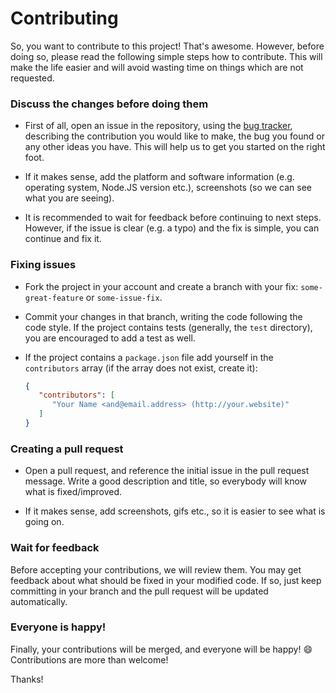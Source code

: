 # Contributing 

So, you want to contribute to this project! That's awesome. However, before
doing so, please read the following simple steps how to contribute. This will
make the life easier and will avoid wasting time on things which are not
requested.

### Discuss the changes before doing them
 - First of all, open an issue in the repository, using the [bug tracker][1],
   describing the contribution you would like to make, the bug you found or any
   other ideas you have. This will help us to get you started on the right
   foot.

 - If it makes sense, add the platform and software information (e.g. operating
   system, Node.JS version etc.), screenshots (so we can see what you are
   seeing).

 - It is recommended to wait for feedback before continuing to next steps.
   However, if the issue is clear (e.g. a typo) and the fix is simple, you can
   continue and fix it.

### Fixing issues
 - Fork the project in your account and create a branch with your fix:
   `some-great-feature` or `some-issue-fix`.

 - Commit your changes in that branch, writing the code following the
   code style. If the project contains tests (generally, the `test`
   directory), you are encouraged to add a test as well.

 - If the project contains a `package.json` file add yourself
   in the `contributors` array (if the array does not exist, create it):

   ```json
   {
      "contributors": [
         "Your Name <and@email.address> (http://your.website)"
      ]
   }
   ```

### Creating a pull request

 - Open a pull request, and reference the initial issue in the pull request
   message. Write a good description and title, so everybody will know what is fixed/improved.

 - If it makes sense, add screenshots, gifs etc., so it is easier to see what
   is going on.

### Wait for feedback
Before accepting your contributions, we will review them. You may get feedback
about what should be fixed in your modified code. If so, just keep committing
in your branch and the pull request will be updated automatically.

### Everyone is happy!
Finally, your contributions will be merged, and everyone will be happy! :smile:
Contributions are more than welcome!

Thanks!



[1]: https://github.com/yogeshyadav108098/winston-slack-advanced/issues